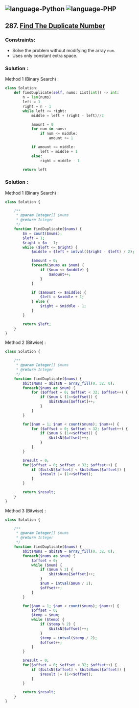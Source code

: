 ![language-Python](https://img.shields.io/badge/%20-Python-ffd43b?style=for-the-badge&logo=PYTHON)
![language-PHP](https://img.shields.io/badge/%20-PHP-acb1f9?style=for-the-badge&logo=PHP)
---

## 287. [Find The Duplicate Number](https://leetcode.com/problems/find-the-duplicate-number)

### Constraints:

- Solve the problem without modifying the array `num`.
- Uses only constant extra space.

### Solution :

Method 1 (Binary Search) :
```python
class Solution:
    def findDuplicate(self, nums: List[int]) -> int:
        n = len(nums)
        left = 1
        right = n - 1
        while left <= right:
            middle = left + (right - left)//2

            amount = 0
            for num in nums:
                if num <= middle:
                    amount += 1

            if amount <= middle:
                left = middle + 1
            else:
                right = middle - 1

        return left
```

### Solution :

Method 1 (Binary Search) :
```php
class Solution {

    /**
     * @param Integer[] $nums
     * @return Integer
     */
    function findDuplicate($nums) {
        $n = count($nums);
        $left = 1;
        $right = $n - 1;
        while ($left <= $right) {
            $middle = $left + intval(($right - $left) / 2);

            $amount = 0;
            foreach($nums as $num) {
                if ($num <= $middle) {
                    $amount++;
                }
            }

            if ($amount <= $middle) {
                $left = $middle + 1;
            } else {
                $right = $middle - 1;
            }
        }

        return $left;
    }
}
```

Method 2 (Bitwise) :
```php
class Solution {

    /**
     * @param Integer[] $nums
     * @return Integer
     */
    function findDuplicate($nums) {
        $bitsNums = $bitsN = array_fill(0, 32, 0);
        foreach($nums as $num) {
            for ($offset = 0; $offset < 32; $offset++) {
                if ($num & (1<<$offset)) {
                    $bitsNums[$offset]++;
                }
            }
        }

        for($num = 1; $num < count($nums); $num++) {
            for ($offset = 0; $offset < 32; $offset++) {
                if ($num & (1<<$offset)) {
                    $bitsN[$offset]++;
                }
            }
        }

        $result = 0;
        for($offset = 0; $offset < 32; $offset++) {
            if ($bitsN[$offset] < $bitsNums[$offset]) {
                $result |= (1<<$offset);
            }
        }

        return $result;
    }
}
```

Method 3 (Bitwise) :
```php
class Solution {

    /**
     * @param Integer[] $nums
     * @return Integer
     */
    function findDuplicate($nums) {
        $bitsNums = $bitsN = array_fill(0, 32, 0);
        foreach($nums as $num) {
            $offset = 0;
            while ($num) {
                if ($num % 2) {
                    $bitsNums[$offset]++;
                }
                $num = intval($num / 2);
                $offset++;
            }
        }

        for($num = 1; $num < count($nums); $num++) {
            $offset = 0;
            $temp = $num;
            while ($temp) {
                if ($temp % 2) {
                    $bitsN[$offset]++;
                }
                $temp = intval($temp / 2);
                $offset++;
            }
        }

        $result = 0;
        for($offset = 0; $offset < 32; $offset++) {
            if ($bitsN[$offset] < $bitsNums[$offset]) {
                $result |= (1<<$offset);
            }
        }

        return $result;
    }
}
```
